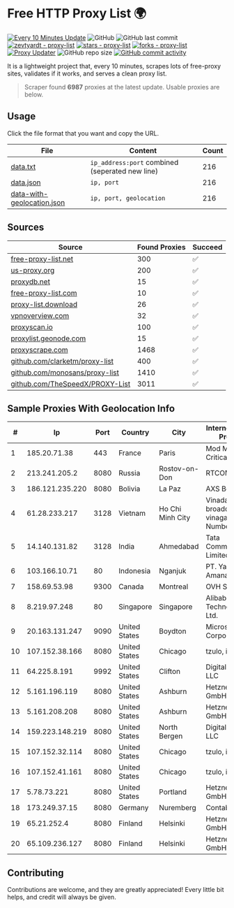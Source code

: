 
# Free HTTP Proxy List 🌍

[![Every 10 Minutes Update](https://github.com/mertguvencli/http-proxy-list/actions/workflows/main.yml/badge.svg?branch=main)](https://github.com/mertguvencli/http-proxy-list/actions/workflows/main.yml)
![GitHub](https://img.shields.io/github/license/mertguvencli/http-proxy-list)
![GitHub last commit](https://img.shields.io/github/last-commit/mertguvencli/http-proxy-list)
[![zevtyardt - proxy-list](https://img.shields.io/static/v1?label=zevtyardt&message=proxy-list&color=blue&logo=github)](https://github.com/zevtyardt/proxy-list "Go to GitHub repo")
[![stars - proxy-list](https://img.shields.io/github/stars/zevtyardt/proxy-list?style=social)](https://github.com/zevtyardt/proxy-list)
[![forks - proxy-list](https://img.shields.io/github/forks/zevtyardt/proxy-list?style=social)](https://github.com/zevtyardt/proxy-list)
[![Proxy Updater](https://github.com/zevtyardt/proxy-list/workflows/Proxy%20Updater/badge.svg)](https://github.com/zevtyardt/proxy-list/actions?query=workflow:"Proxy+Updater")
![GitHub repo size](https://img.shields.io/github/repo-size/zevtyardt/proxy-list)
[![GitHub commit activity](https://img.shields.io/github/commit-activity/m/zevtyardt/proxy-list?logo=commits)](https://github.com/zevtyardt/proxy-list/commits/main)

It is a lightweight project that, every 10 minutes, scrapes lots of free-proxy sites, validates if it works, and serves a clean proxy list.

> Scraper found **6987** proxies at the latest update. Usable proxies are below.

## Usage

Click the file format that you want and copy the URL.

|File|Content|Count|
|----|-------|-----|
|[data.txt](https://raw.githubusercontent.com/mertguvencli/http-proxy-list/main/proxy-list/data.txt)|`ip_address:port` combined (seperated new line)|216|
|[data.json](https://raw.githubusercontent.com/mertguvencli/http-proxy-list/main/proxy-list/data.json)|`ip, port`|216|
|[data-with-geolocation.json](https://raw.githubusercontent.com/mertguvencli/http-proxy-list/main/proxy-list/data-with-geolocation.json)|`ip, port, geolocation`|216|

## Sources

|Source|Found Proxies|Succeed|
|------|-------------|-------|
|[free-proxy-list.net](https://free-proxy-list.net)|300|✅|
|[us-proxy.org](https://www.us-proxy.org)|200|✅|
|[proxydb.net](http://proxydb.net)|15|✅|
|[free-proxy-list.com](https://free-proxy-list.com/?page=&port=&type%5B%5D=http&type%5B%5D=https&up_time=0&search=Search)|10|✅|
|[proxy-list.download](https://www.proxy-list.download/HTTP)|26|✅|
|[vpnoverview.com](https://vpnoverview.com/privacy/anonymous-browsing/free-proxy-servers)|32|✅|
|[proxyscan.io](https://www.proxyscan.io)|100|✅|
|[proxylist.geonode.com](https://proxylist.geonode.com/api/proxy-list?limit=300&page=1&sort_by=lastChecked&sort_type=desc&protocols=http,https)|15|✅|
|[proxyscrape.com](https://api.proxyscrape.com/v2/?request=displayproxies&protocol=http&timeout=10000&country=all&ssl=all&anonymity=all)|1468|✅|
|[github.com/clarketm/proxy-list](https://raw.githubusercontent.com/clarketm/proxy-list/master/proxy-list-raw.txt)|400|✅|
|[github.com/monosans/proxy-list](https://raw.githubusercontent.com/monosans/proxy-list/main/proxies/http.txt)|1410|✅|
|[github.com/TheSpeedX/PROXY-List](https://raw.githubusercontent.com/TheSpeedX/PROXY-List/master/http.txt)|3011|✅|


## Sample Proxies With Geolocation Info

|#|Ip|Port|Country|City|Internet Service Provider|
|-|--|----|-------|----|-------------------------|
|1|185.20.71.38|443|France|Paris|Mod Mission Critical LLC|
|2|213.241.205.2|8080|Russia|Rostov-on-Don|RTCOMM-YUG|
|3|186.121.235.220|8080|Bolivia|La Paz|AXS Bolivia S. A.|
|4|61.28.233.217|3128|Vietnam|Ho Chi Minh City|Vinadata broadcast via vinagame AS Number|
|5|14.140.131.82|3128|India|Ahmedabad|Tata Communications Limited|
|6|103.166.10.71|80|Indonesia|Nganjuk|PT. Yasmin Amanah Media|
|7|158.69.53.98|9300|Canada|Montreal|OVH SAS|
|8|8.219.97.248|80|Singapore|Singapore|Alibaba (US) Technology Co., Ltd.|
|9|20.163.131.247|9090|United States|Boydton|Microsoft Corporation|
|10|107.152.38.166|8080|United States|Chicago|tzulo, inc.|
|11|64.225.8.191|9992|United States|Clifton|DigitalOcean, LLC|
|12|5.161.196.119|8080|United States|Ashburn|Hetzner Online GmbH|
|13|5.161.208.208|8080|United States|Ashburn|Hetzner Online GmbH|
|14|159.223.148.219|8080|United States|North Bergen|DigitalOcean, LLC|
|15|107.152.32.114|8080|United States|Chicago|tzulo, inc.|
|16|107.152.41.161|8080|United States|Chicago|tzulo, inc.|
|17|5.78.73.221|8080|United States|Portland|Hetzner Online GmbH|
|18|173.249.37.15|8080|Germany|Nuremberg|Contabo GmbH|
|19|65.21.252.4|8080|Finland|Helsinki|Hetzner Online GmbH|
|20|65.109.236.127|8080|Finland|Helsinki|Hetzner Online GmbH|



## Contributing

Contributions are welcome, and they are greatly appreciated! Every
little bit helps, and credit will always be given.

